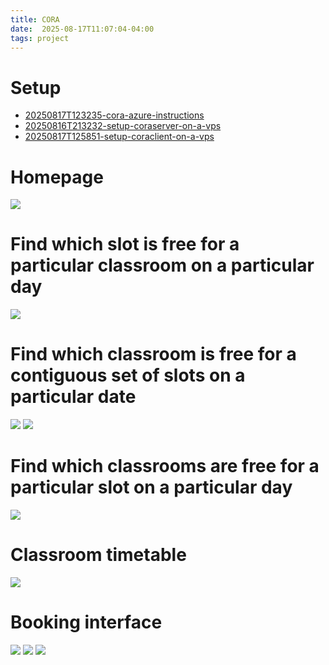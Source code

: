 ```yaml
---
title: CORA
date:  2025-08-17T11:07:04-04:00
tags: project
---
```

# Setup
- [20250817T123235-cora-azure-instructions](20250817T123235-cora-azure-instructions.md)
- [20250816T213232-setup-coraserver-on-a-vps](20250816T213232-setup-coraserver-on-a-vps.md)
- [20250817T125851-setup-coraclient-on-a-vps](20250817T125851-setup-coraclient-on-a-vps.md)


# Homepage
![](../assets/Pasted%20image%2020250817111540.png)
# Find which slot is free for a particular classroom on a particular day
![](../assets/Pasted%20image%2020250817111625.png)
# Find which classroom is free for a contiguous set of slots on a particular date
![](../assets/Pasted%20image%2020250817112301.png)
![](../assets/Pasted%20image%2020250817111732.png)
# Find which classrooms are free for a particular slot on a particular day
![](../assets/Pasted%20image%2020250817111746.png)
# Classroom timetable
![](../assets/Pasted%20image%2020250817111809.png)
# Booking interface
![](../assets/Pasted%20image%2020250817112121.png)
![](../assets/Pasted%20image%2020250817112208.png)
![](../assets/Pasted%20image%2020250817112133.png)